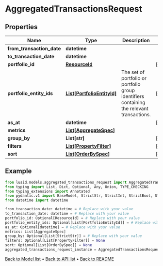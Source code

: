# AggregatedTransactionsRequest

## Properties
Name | Type | Description | Notes
------------ | ------------- | ------------- | -------------
**from_transaction_date** | **datetime** |  | 
**to_transaction_date** | **datetime** |  | 
**portfolio_id** | [**ResourceId**](ResourceId.md) |  | [optional] 
**portfolio_entity_ids** | [**List[PortfolioEntityId]**](PortfolioEntityId.md) | The set of portfolio or portfolio group identifiers containing the relevant transactions. | [optional] 
**as_at** | **datetime** |  | [optional] 
**metrics** | [**List[AggregateSpec]**](AggregateSpec.md) |  | 
**group_by** | **List[str]** |  | [optional] 
**filters** | [**List[PropertyFilter]**](PropertyFilter.md) |  | [optional] 
**sort** | [**List[OrderBySpec]**](OrderBySpec.md) |  | [optional] 
## Example

```python
from lusid.models.aggregated_transactions_request import AggregatedTransactionsRequest
from typing import List, Dict, Optional, Any, Union, TYPE_CHECKING
from typing_extensions import Annotated
from pydantic.v1 import BaseModel, StrictStr, StrictInt, StrictBool, StrictFloat, StrictBytes, Field, validator, ValidationError, conlist, constr
from datetime import datetime

from_transaction_date: datetime = # Replace with your value
to_transaction_date: datetime = # Replace with your value
portfolio_id: Optional[ResourceId] = # Replace with your value
portfolio_entity_ids: Optional[List[PortfolioEntityId]] = # Replace with your value
as_at: Optional[datetime] = # Replace with your value
metrics: List[AggregateSpec]
group_by: Optional[List[StrictStr]] = # Replace with your value
filters: Optional[List[PropertyFilter]] = None
sort: Optional[List[OrderBySpec]] = None
aggregated_transactions_request_instance = AggregatedTransactionsRequest(from_transaction_date=from_transaction_date, to_transaction_date=to_transaction_date, portfolio_id=portfolio_id, portfolio_entity_ids=portfolio_entity_ids, as_at=as_at, metrics=metrics, group_by=group_by, filters=filters, sort=sort)

```

[Back to Model list](../README.md#documentation-for-models) &#8226; [Back to API list](../README.md#documentation-for-api-endpoints) &#8226; [Back to README](../README.md)

